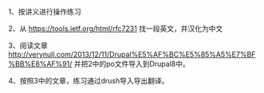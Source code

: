 1、按讲义进行操作练习

2、从 https://tools.ietf.org/html/rfc7231 找一段英文，并汉化为中文

3、阅读文章 http://verynull.com/2013/12/11/Drupal%E5%AF%BC%E5%85%A5%E7%BF%BB%E8%AF%91/ 并把2中的po文件导入到Drupal8中。

4、按照3中的文章，练习通过drush导入导出翻译。
